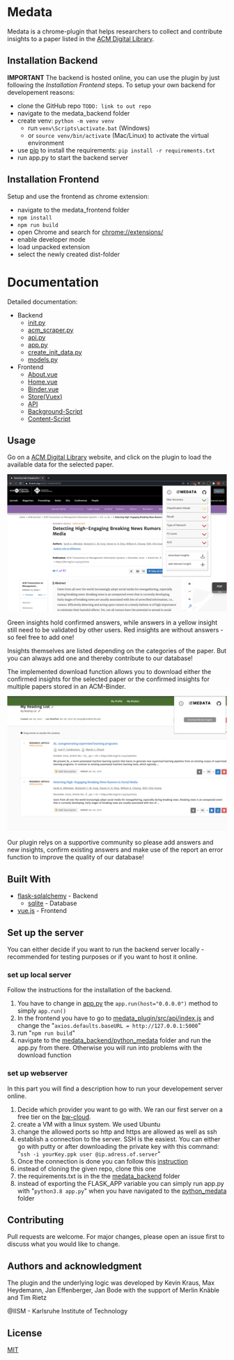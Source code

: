 # Medata 

Medata is a chrome-plugin that helps researchers to collect and contribute insights to a paper listed in the [ACM Digital Library](https://dl.acm.org/).

## Installation Backend

**IMPORTANT** The backend is hosted online, you can use the plugin by just following the _Installation Frontend_ steps. 
To setup your own backend for developement reasons:

* clone the GitHub repo ```TODO: link to out repo```
* navigate to the medata_backend folder
* create venv: ```python -m venv venv```
    * run ```venv\Scripts\activate.bat``` (Windows)
    * or ```source venv/bin/activate``` (Mac/Linux) to activate the virtual environment 
* use [pip](https://pip.pypa.io/en/stable/) to install the requirements: ```pip install -r requirements.txt```
* run app.py to start the backend server


## Installation Frontend

Setup and use the frontend as chrome extension:

* navigate to the medata_frontend folder
* ```npm install```
* ```npm run build```
* open Chrome and search for [chrome://extensions/](chrome://extensions/)
* enable developer mode 
* load unpacked extension 
* select the newly created dist-folder 


# Documentation
Detailed documentation:

* Backend
  * [init.py](https://htmlpreview.github.io/?https://github.com/kevinkrs7/medata/blob/master/medata_backend/docs/__init__.html)
  * [acm_scraper.py](https://htmlpreview.github.io/?https://github.com/kevinkrs7/medata/blob/master/medata_backend/docs/acm_scraper.html) 
  * [api.py](https://htmlpreview.github.io/?https://github.com/kevinkrs7/medata/blob/master/medata_backend/docs/api.html) 
  * [app.py](https://htmlpreview.github.io/?https://github.com/kevinkrs7/medata/blob/master/medata_backend/docs/app.html) 
  * [create_init_data.py](https://htmlpreview.github.io/?https://github.com/kevinkrs7/medata/blob/master/medata_backend/docs/create_init_data.html) 
  * [models.py](https://htmlpreview.github.io/?https://github.com/kevinkrs7/medata/blob/master/medata_backend/docs/models.html) 
* Frontend
  * [About.vue](medata_plugin/src/docs/About.md)
  * [Home.vue](medata_plugin/src/docs/Home.md)
  * [Binder.vue](medata_plugin/src/docs/Binder.md)
  * [Store(Vuex)](medata_plugin/src/docs/Store.md)
  * [API](medata_plugin/src/docs/Api.md)
  * [Background-Script](medata_plugin/src/docs/Background.md)
  * [Content-Script](medata_plugin/src/docs/Content-Script.md)


## Usage
Go on a [ACM Digital Library](https://dl.acm.org/) website, and click on the plugin to load the available data for the selected paper.


![main](medata_backend/example_pictures/main.png)

Green insights hold confirmed answers, while answers in a yellow insight still need to be validated by other users. Red insights are without answers - so feel free to add one!

Insights themselves are listed depending on the categories of the paper. But you can always add one and thereby contribute to our database!

The implemented download function allows you to download either the confirmed insights for the selected paper or 
the confirmed insights for multiple papers stored in an ACM-Binder.  

![download_binder](medata_backend/example_pictures/download_binder.png)

Our plugin relys on a supportive community so please add answers and new insights, confirm existing answers and make use of the report an error function to improve the quality of our database!

## Built With

* [flask-sqlalchemy](https://flask-sqlalchemy.palletsprojects.com/en/2.x/#) - Backend
  * [sqlite](https://www.sqlite.org/index.html)  - Database
* [vue.js](https://vuejs.org/) - Frontend

## Set up the server
You can either decide if you want to run the backend server locally - recommended for testing purposes or if you want to host it online.
### set up local server
Follow the instructions for the installation of the backend. 
1. You have to change in [app.py](medata_backend/python_medata/app.py) the `app.run(host="0.0.0.0")` method to simply `app.run()`
2. In the frontend you have to go to [medata_plugin/src/api/index.js](medata_plugin/src/api/index.js) and change the "`axios.defaults.baseURL = http://127.0.0.1:5000`" 
3. run "`npm run build`" 
4. navigate to the [medata_backend/python_medata](medata_backend/python_medata) folder and run the app.py from there. Otherwise you will run into problems with the download function

### set up webserver
In this part you will find a description how to run your developement server online.
1. Decide which provider you want to go with. We ran our first server on a free tier on the [bw-cloud](https://www.bw-cloud.org). 
2. create a VM with a linux system. We used Ubuntu
3. change the allowed ports so http and https are allowed as well as ssh
3. establish a connection to the server. SSH is the easiest. You can either go with putty or after downloading the private key with this command: "`ssh -i yourKey.ppk user @ip.adress.of.server`"
4. Once the connection is done you can follow this [instruction](https://docs.microsoft.com/en-us/azure-stack/user/azure-stack-dev-start-howto-vm-python?view=azs-2008)
5. instead of cloning the given repo, clone this one
6. the requirements.txt is in the the [medata_backend](medata_backend) folder
7. instead of exporting the FLASK_APP variable you can simply run app.py with "`python3.8 app.py`" when you have navigated to the [python_medata](medata_backend/python_medata) folder

## Contributing
Pull requests are welcome. For major changes, please open an issue first to discuss what you would like to change.

## Authors and acknowledgment
The plugin and the underlying logic was developed by
Kevin Kraus, Max Heydemann, Jan Effenberger, Jan Bode with the support of Merlin Knäble and Tim Rietz 

@IISM - Karlsruhe Institute of Technology

## License
[MIT](LICENSE.md)
